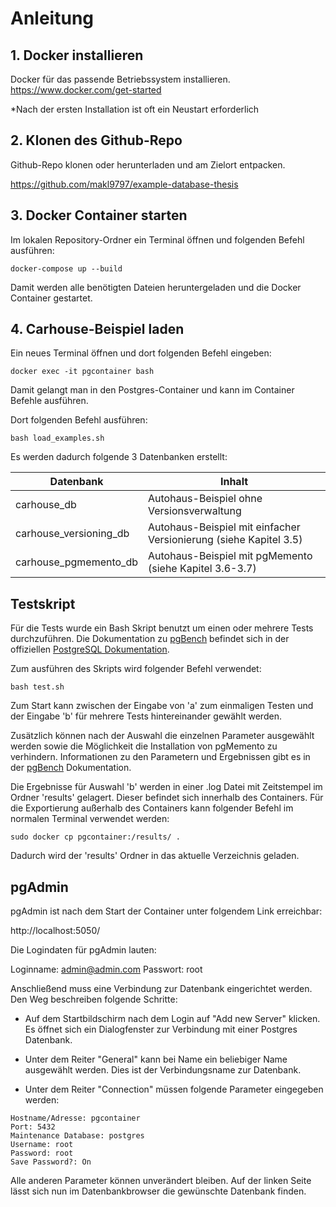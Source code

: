 # Anleitung
## 1. Docker installieren
Docker für das passende Betriebssystem installieren.
https://www.docker.com/get-started

*Nach der ersten Installation ist oft ein Neustart erforderlich

## 2. Klonen des Github-Repo
Github-Repo klonen oder herunterladen und am Zielort entpacken.

https://github.com/makl9797/example-database-thesis

## 3. Docker Container starten
Im lokalen Repository-Ordner ein Terminal öffnen und folgenden Befehl ausführen:

`docker-compose up --build`

Damit werden alle benötigten Dateien heruntergeladen und die Docker Container gestartet.
## 4. Carhouse-Beispiel laden

Ein neues Terminal öffnen und dort folgenden Befehl eingeben:

`docker exec -it pgcontainer bash`

Damit gelangt man in den Postgres-Container und kann im Container Befehle ausführen.

Dort folgenden Befehl ausführen:

`bash load_examples.sh`

Es werden dadurch folgende 3 Datenbanken erstellt:


| Datenbank              | Inhalt                                                            |
| ---------------------- | ----------------------------------------------------------------- |
| carhouse_db            | Autohaus-Beispiel ohne Versionsverwaltung                         |
| carhouse_versioning_db | Autohaus-Beispiel mit einfacher Versionierung (siehe Kapitel 3.5) |
| carhouse_pgmemento_db  | Autohaus-Beispiel mit pgMemento (siehe Kapitel 3.6-3.7)           | 

## Testskript

Für die Tests wurde ein Bash Skript benutzt um einen oder mehrere Tests durchzuführen. Die Dokumentation zu [pgBench](https://www.postgresql.org/docs/current/pgbench.html) befindet sich in der offiziellen [PostgreSQL Dokumentation](https://www.postgresql.org/docs/current/index.html).

Zum ausführen des Skripts wird folgender Befehl verwendet:

`bash test.sh`

Zum Start kann zwischen der Eingabe von 'a' zum einmaligen Testen und der Eingabe 'b' für mehrere Tests hintereinander gewählt werden.

Zusätzlich können nach der Auswahl die einzelnen Parameter ausgewählt werden sowie die Möglichkeit die Installation von pgMemento zu verhindern. Informationen zu den Parametern und Ergebnissen gibt es in der [pgBench](https://www.postgresql.org/docs/current/pgbench.html) Dokumentation.

Die Ergebnisse für Auswahl 'b' werden in einer .log Datei mit Zeitstempel im Ordner 'results'  gelagert. Dieser befindet sich innerhalb des Containers. Für die Exportierung außerhalb des Containers kann folgender Befehl im normalen Terminal verwendet werden:

`sudo docker cp pgcontainer:/results/ .`

Dadurch wird der 'results' Ordner in das aktuelle Verzeichnis geladen.

## pgAdmin

pgAdmin ist nach dem Start der Container unter folgendem Link erreichbar:

http://localhost:5050/

Die Logindaten für pgAdmin lauten:

Loginname: admin@admin.com
Passwort: root

Anschließend muss eine Verbindung zur Datenbank eingerichtet werden. Den Weg beschreiben folgende Schritte:

- Auf dem Startbildschirm nach dem Login auf "Add new Server" klicken.
Es öffnet sich ein Dialogfenster zur Verbindung mit einer Postgres Datenbank.

- Unter dem Reiter "General" kann bei Name ein beliebiger Name ausgewählt werden. Dies ist der Verbindungsname zur Datenbank.

- Unter dem Reiter "Connection" müssen folgende Parameter eingegeben werden:
```
Hostname/Adresse: pgcontainer
Port: 5432
Maintenance Database: postgres
Username: root
Password: root
Save Password?: On
```

Alle anderen Parameter können unverändert bleiben. Auf der linken Seite lässt sich nun im Datenbankbrowser die gewünschte Datenbank finden.


